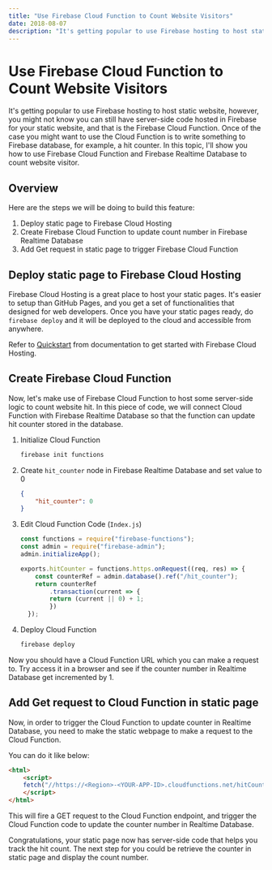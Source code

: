 ```yaml
---
title: "Use Firebase Cloud Function to Count Website Visitors"
date: 2018-08-07
description: "It's getting popular to use Firebase hosting to host static website, however, you might not know you can still have server-side code hosted in Firebase for your static website, and that is the Firebase Cloud Function. Once of the case you might want to use the Cloud Function is to write something to Firebase database, for example, a hit counter. In this topic, I'll show you how to use Firebase Cloud Function and Firebase Realtime Database to count website visitor."
---
```


# Use Firebase Cloud Function to Count Website Visitors

It's getting popular to use Firebase hosting to host static website, however, you might not know you can still have server-side code hosted in Firebase for your static website, and that is the Firebase Cloud Function. Once of the case you might want to use the Cloud Function is to write something to Firebase database, for example, a hit counter. In this topic, I'll show you how to use Firebase Cloud Function and Firebase Realtime Database to count website visitor.

## Overview

Here are the steps we will be doing to build this feature:

1. Deploy static page to Firebase Cloud Hosting
2. Create Firebase Cloud Function to update count number in Firebase Realtime Database
3. Add Get request in static page to trigger Firebase Cloud Function

## Deploy static page to Firebase Cloud Hosting

Firebase Cloud Hosting is a great place to host your static pages. It's easier to setup than GitHub Pages, and you get a set of functionalities that designed for web developers. Once you have your static pages ready, do `firebase deploy` and it will be deployed to the cloud and accessible from anywhere.

Refer to [Quickstart](https://firebase.google.com/docs/hosting/quickstart) from documentation to get started with Firebase Cloud Hosting.

## Create Firebase Cloud Function

Now, let's make use of Firebase Cloud Function to host some server-side logic to count website hit. In this piece of code, we will connect Cloud Function with Firebase Realtime Database so that the function can update hit counter stored in the database.

1. Initialize Cloud Function
    ```sh
    firebase init functions
    ```
2. Create `hit_counter` node in Firebase Realtime Database and set value to 0
    ```json
    {
        "hit_counter": 0
    }
    ```
3. Edit Cloud Function Code (`Index.js`)
    ```js
    const functions = require("firebase-functions");
    const admin = require("firebase-admin");
    admin.initializeApp();
    
    exports.hitCounter = functions.https.onRequest((req, res) => {
        const counterRef = admin.database().ref("/hit_counter");
        return counterRef
            .transaction(current => {
            return (current || 0) + 1;
            })
      });
    ```
4. Deploy Cloud Function
    ```sh
    firebase deploy
    ```

Now you should have a Cloud Function URL which you can make a request to. Try access it in a browser and see if the counter number in Realtime Database get incremented by 1.

## Add Get request to Cloud Function in static page

Now, in order to trigger the Cloud Function to update counter in Realtime Database, you need to make the static webpage to make a request to the Cloud Function.

You can do it like below:

```html
<html>
    <script>
    fetch("//https://<Region>-<YOUR-APP-ID>.cloudfunctions.net/hitCounter")
    </script>
</html>
```

This will fire a GET request to the Cloud Function endpoint, and trigger the Cloud Function code to update the counter number in Realtime Database.

Congratulations, your static page now has server-side code that helps you track the hit count. The next step for you could be retrieve the counter in static page and display the count number.